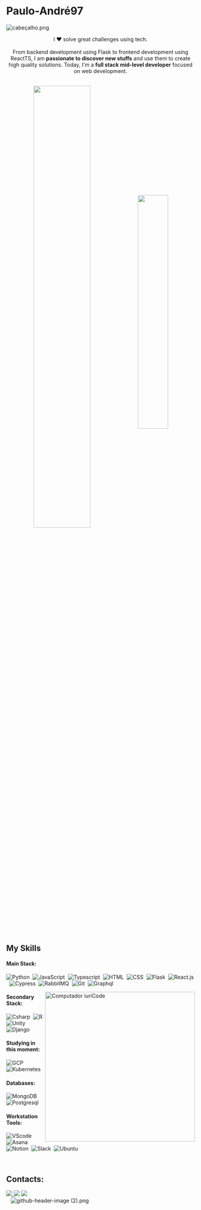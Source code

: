 # Paulo-André97

<img alt="cabeçalho.png" src="https://github.com/">
   

<p align="center">I ❤️ solve great challenges using tech. <br><br> From backend development using Flask to frontend development using ReactTS, I am <strong>passionate to discover new stuffs</strong> and use them to create high quality solutions. Today, I'm a <strong>full stack mid-level developer</strong> focused on web development.</p> 

<div  align="center" style="margin-bottom:100px">
<img width=55% align="center"  src="https://github-readme-streak-stats.herokuapp.com?user=Paulo-André97&theme=radical&mode=weekly" />
<img width=40% align="center" src="https://github-readme-stats-git-main-Paulo-André97.vercel.app/api/top-langs/?username=Paulo-André97&show_icons=true&theme=radical&layout=compact" />
 </div>
 
  
  



## My Skills

#### Main Stack:

![Python](https://img.shields.io/badge/Python-14354C?style=for-the-badge&logo=python&logoColor=white) 
![JavaScript](https://img.shields.io/badge/JavaScript-F7DF1E?style=for-the-badge&logo=javascript&logoColor=black) 
![Typescript](https://img.shields.io/badge/TypeScript-007ACC?style=for-the-badge&logo=typescript&logoColor=white) 
![HTML](https://img.shields.io/badge/HTML5-E34F26?style=for-the-badge&logo=html5&logoColor=white) 
![CSS](https://img.shields.io/badge/CSS3-1572B6?style=for-the-badge&logo=css3&logoColor=white) 
![Flask](https://img.shields.io/badge/Flask-000000?style=for-the-badge&logo=flask&logoColor=white) 
![React.js](https://img.shields.io/badge/React-20232A?style=for-the-badge&logo=react&logoColor=61DAFB) 
![Cypress](https://img.shields.io/badge/cypress-239120?style=for-the-badge&logo=cypress) 
![RabbitMQ](https://img.shields.io/badge/rabbitmq-%23FF6600.svg?&style=for-the-badge&logo=rabbitmq&logoColor=white) 
![Git](https://img.shields.io/badge/GIT-E44C30?style=for-the-badge&logo=git&logoColor=white) 
![Graphql](https://img.shields.io/badge/graphql-E10098?style=for-the-badge&logo=graphql&logoColor=white) 

<img src="https://raw.githubusercontent.com/MicaelliMedeiros/micaellimedeiros/master/image/computer-illustration.png" min-width="400px" max-width="400px" width="400px" align="right" alt="Computador iuriCode">

#### Secondary Stack:

![Csharp](https://img.shields.io/badge/C%23-239120?style=for-the-badge&logo=c-sharp&logoColor=white) 
![R](https://img.shields.io/badge/R-276DC3?style=for-the-badge&logo=r&logoColor=white) 
![Unity](https://img.shields.io/badge/Unity-100000?style=for-the-badge&logo=unity&logoColor=white) 
![Django](https://img.shields.io/badge/Django-092E20?style=for-the-badge&logo=django&logoColor=white) 

#### Studying in this moment:

![GCP](https://img.shields.io/badge/Google_Cloud-4285F4?style=for-the-badge&logo=google-cloud&logoColor=white) 
![Kubernetes](https://img.shields.io/badge/kubernetes-4285F4?style=for-the-badge&logo=kubernetes&logoColor=white) 

#### Databases:

![MongoDB](https://img.shields.io/badge/MongoDB-4EA94B?style=for-the-badge&logo=mongodb&logoColor=white) 
![Postgresql](https://img.shields.io/badge/PostgreSQL-316192?style=for-the-badge&logo=postgresql&logoColor=white) 

#### Workstation Tools:

![VScode](https://img.shields.io/badge/vscode-4285F4?style=for-the-badge&logo=vscode&logoColor=white) 
![Asana](https://img.shields.io/badge/asana-E44C30?style=for-the-badge&logo=asana&logoColor=white) 
![Notion](https://img.shields.io/badge/Notion-000000?style=for-the-badge&logo=notion&logoColor=white) 
![Slack](https://img.shields.io/badge/Slack-4A154B?style=for-the-badge&logo=slack&logoColor=white) 
![Ubuntu](https://img.shields.io/badge/Ubuntu-E95420?style=for-the-badge&logo=ubuntu&logoColor=white) 

 
 

## Contacts:

<div> 
<a href="https://www.instagram.com/paulo.yokimasa" target="_blank"><img src="https://img.shields.io/badge/-Instagram-%23E4405F?style=for-the-badge&logo=instagram&logoColor=white">
</a>
<a href = "mailto:contato.pauloandre1390@gmail.com"> <img src="https://img.shields.io/badge/-Gmail-%23333?style=for-the-badge&logo=gmail&logoColor=white" target="_blank"></a>
<a href="https://www.linkedin.com/in/paulo-andré-pereira-de-souza-a0b18a1ab/" target="_blank"><img src="https://img.shields.io/badge/-LinkedIn-%230077B5?style=for-the-badge&logo=linkedin&logoColor=white"  target="_blank"></a> 
</div>  
 <img alt="github-header-image (2).png" src="https://github.com/Paulo-André97/Paulo andré/blob/main/github-header-image%20(2).png?raw=true" data-hpc="true" class="Box-sc-g0xbh4-0 kzRgrI">
   
